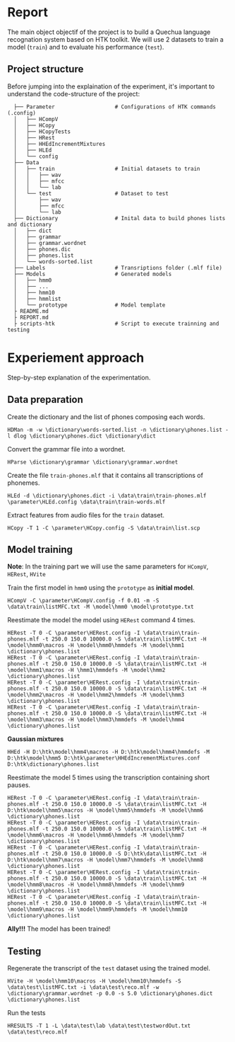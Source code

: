 # Report

The main object objectif of the project is to build a Quechua language recognation system based on HTK toolkit. We will use 2 datasets to train a model (`train`) and to evaluate his performance (`test`).

## Project structure

Before jumping into the explaination of the experiment, it's important to understand the code-structure of the project:

```
  ├── Parameter 				  # Configurations of HTK commands (.config)
  │   ├── HCompV
  │   ├── HCopy
  │   ├── HCopyTests
  │	  ├── HRest
  │	  ├── HHEdIncrementMixtures
  │	  ├── HLEd
  │   └── config
  ├── Data
  │   ├── train                   # Initial datasets to train
  │   │   ├── wav
  │   │   ├── mfcc
  │   │   └── lab
  │   └── test                    # Dataset to test
  │       ├── wav
  │       ├── mfcc
  │       └── lab
  ├── Dictionary 				  # Inital data to build phones lists and dictionary    
  │   ├── dict
  │   ├── grammar
  │   ├── grammar.wordnet
  │	  ├── phones.dic
  │	  ├── phones.list
  │   └── words-sorted.list
  ├── Labels                      # Transriptions folder (.mlf file)
  ├── Models                      # Generated models
  │   ├── hmm0
  │   ├── ...
  │   ├── hmm10
  │   ├── hmmlist
  │   └── prototype               # Model template
  ├ README.md
  ├ REPORT.md
  ├ scripts-htk                   # Script to execute trainning and testing
```

# Experiement approach

Step-by-step explanation of the experimentation.

## Data preparation

Create the dictionary and the list of phones composing each words.

```
HDMan -m -w \dictionary\words-sorted.list -n \dictionary\phones.list -l dlog \dictionary\phones.dict \dictionary\dict
```

Convert the grammar file into a wordnet.

```
HParse \dictionary\grammar \dictionary\grammar.wordnet
```

Create the file `train-phones.mlf` that it contains all transcriptions of phonemes.

```
HLEd -d \dictionary\phones.dict -i \data\train\train-phones.mlf \parameter\HLEd.config \data\train\train-words.mlf
```

Extract features from audio files for the `train` dataset.

```
HCopy -T 1 -C \parameter\HCopy.config -S \data\train\list.scp
```


## Model training

**Note**: In the training part we will use the same parameters for `HCompV`, `HERest`, `HVite`


Train the first model in `hmm0` using the `prototype` as **initial model**.

```
HCompV -C \parameter\HCompV.config -f 0.01 -m -S \data\train\listMFC.txt -M \model\hmm0 \model\prototype.txt
```

Reestimate the model the model using `HERest` command 4 times.

```
HERest -T 0 -C \parameter\HERest.config -I \data\train\train-phones.mlf -t 250.0 150.0 10000.0 -S \data\train\listMFC.txt -H \model\hmm0\macros -H \model\hmm0\hmmdefs -M \model\hmm1 \dictionary\phones.list
HERest -T 0 -C \parameter\HERest.config -I \data\train\train-phones.mlf -t 250.0 150.0 10000.0 -S \data\train\listMFC.txt -H \model\hmm1\macros -H \hmm1\hmmdefs -M \model\hmm2 \dictionary\phones.list
HERest -T 0 -C \parameter\HERest.config -I \data\train\train-phones.mlf -t 250.0 150.0 10000.0 -S \data\train\listMFC.txt -H \model\hmm2\macros -H \model\hmm2\hmmdefs -M \model\hmm3 \dictionary\phones.list
HERest -T 0 -C \parameter\HERest.config -I \data\train\train-phones.mlf -t 250.0 150.0 10000.0 -S \data\train\listMFC.txt -H \model\hmm3\macros -H \model\hmm3\hmmdefs -M \model\hmm4 \dictionary\phones.list
```

**Gaussian mixtures**

```
HHEd -H D:\htk\model\hmm4\macros -H D:\htk\model\hmm4\hmmdefs -M D:\htk\model\hmm5 D:\htk\parameter\HHEdIncrementMixtures.conf D:\htk\dictionary\phones.list
```

Reestimate the model 5 times using the transcription containing short pauses.

```
HERest -T 0 -C \parameter\HERest.config -I \data\train\train-phones.mlf -t 250.0 150.0 10000.0 -S \data\train\listMFC.txt -H D:\htk\model\hmm5\macros -H \model\hmm5\hmmdefs -M \model\hmm6 \dictionary\phones.list
HERest -T 0 -C \parameter\HERest.config -I \data\train\train-phones.mlf -t 250.0 150.0 10000.0 -S \data\train\listMFC.txt -H \model\hmm6\macros -H \model\hmm6\hmmdefs -M \model\hmm7 \dictionary\phones.list
HERest -T 0 -C \parameter\HERest.config -I \data\train\train-phones.mlf -t 250.0 150.0 10000.0 -S D:\htk\data\listMFC.txt -H D:\htk\model\hmm7\macros -H \model\hmm7\hmmdefs -M \model\hmm8 \dictionary\phones.list
HERest -T 0 -C \parameter\HERest.config -I \data\train\train-phones.mlf -t 250.0 150.0 10000.0 -S \data\train\listMFC.txt -H \model\hmm8\macros -H \model\hmm8\hmmdefs -M \model\hmm9 \dictionary\phones.list
HERest -T 0 -C \parameter\HERest.config -I \data\train\train-phones.mlf -t 250.0 150.0 10000.0 -S \data\train\listMFC.txt -H \model\hmm9\macros -H \model\hmm9\hmmdefs -M \model\hmm10 \dictionary\phones.list
```

**Ally!!!** The model has been trained!

## Testing

Regenerate the transcript of the `test` dataset using the trained model.

```
HVite -H \model\hmm10\macros -H \model\hmm10\hmmdefs -S \data\test\listMFC.txt -i \data\test\reco.mlf -w \dictionary\grammar.wordnet -p 0.0 -s 5.0 \dictionary\phones.dict \dictionary\phones.list
```

Run the tests

```
HRESULTS -T 1 -L \data\test\lab \data\test\testwordOut.txt \data\test\reco.mlf
```

